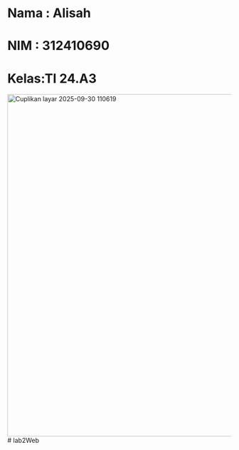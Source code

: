 # Nama : Alisah
# NIM  : 312410690
# Kelas:TI 24.A3
<img width="1366" height="768" alt="Cuplikan layar 2025-09-30 110619" src="https://github.com/user-attachments/assets/cb8a4e1f-a130-4dd9-a7d9-2ec7e7ed4032" /># lab2Web

